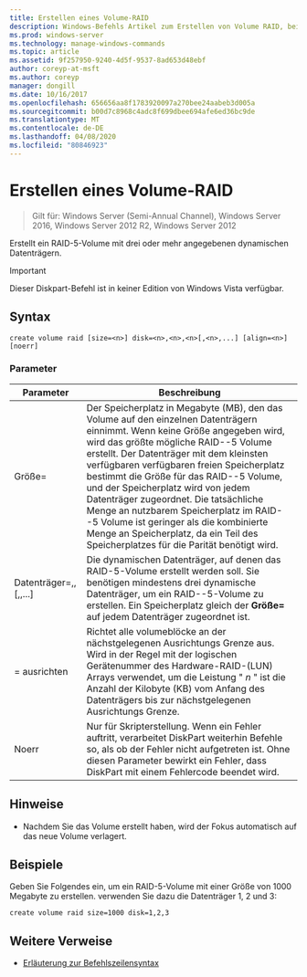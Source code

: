 ```yaml
---
title: Erstellen eines Volume-RAID
description: Windows-Befehls Artikel zum Erstellen von Volume RAID, bei dem ein RAID-5-Volume mit drei oder mehr angegebenen dynamischen Datenträgern erstellt wird.
ms.prod: windows-server
ms.technology: manage-windows-commands
ms.topic: article
ms.assetid: 9f257950-9240-4d5f-9537-8ad653d48ebf
author: coreyp-at-msft
ms.author: coreyp
manager: dongill
ms.date: 10/16/2017
ms.openlocfilehash: 656656aa8f1783920097a270bee24aabeb3d005a
ms.sourcegitcommit: b00d7c8968c4adc8f699dbee694afe6ed36bc9de
ms.translationtype: MT
ms.contentlocale: de-DE
ms.lasthandoff: 04/08/2020
ms.locfileid: "80846923"
---
```

# <a name="create-volume-raid"></a>Erstellen eines Volume-RAID

>Gilt für: Windows Server (Semi-Annual Channel), Windows Server 2016, Windows Server 2012 R2, Windows Server 2012

Erstellt ein RAID-5-Volume mit drei oder mehr angegebenen dynamischen Datenträgern.  

> [!IMPORTANT]  
> Dieser Diskpart-Befehl ist in keiner Edition von Windows Vista verfügbar.

## <a name="syntax"></a>Syntax  
  
```  
create volume raid [size=<n>] disk=<n>,<n>,<n>[,<n>,...] [align=<n>] [noerr]  
```  
  
### <a name="parameters"></a>Parameter  
  
|           Parameter           |                                                                                                                                                                                                                                              Beschreibung                                                                                                                                                                                                                                              |
|-------------------------------|-------------------------------------------------------------------------------------------------------------------------------------------------------------------------------------------------------------------------------------------------------------------------------------------------------------------------------------------------------------------------------------------------------------------------------------------------------------------------------------------------------|
|           Größe\=<n>           | Der Speicherplatz in Megabyte \(MB\), den das Volume auf den einzelnen Datenträgern einnimmt. Wenn keine Größe angegeben wird, wird das größte mögliche RAID-\-5 Volume erstellt. Der Datenträger mit dem kleinsten verfügbaren verfügbaren freien Speicherplatz bestimmt die Größe für das RAID-\-5 Volume, und der Speicherplatz wird von jedem Datenträger zugeordnet. Die tatsächliche Menge an nutzbarem Speicherplatz im RAID-\-5 Volume ist geringer als die kombinierte Menge an Speicherplatz, da ein Teil des Speicherplatzes für die Parität benötigt wird. |
| Datenträger\=<n>,<n>,<n>\[,<n>,...\] |                                                                                                                                               Die dynamischen Datenträger, auf denen das RAID\-5-Volume erstellt werden soll. Sie benötigen mindestens drei dynamische Datenträger, um ein RAID-\-5-Volume zu erstellen. Ein Speicherplatz gleich der **Größe\=<n>** auf jedem Datenträger zugeordnet ist.                                                                                                                                                |
|          \=<n> ausrichten           |                                                                                                                   Richtet alle volumeblöcke an der nächstgelegenen Ausrichtungs Grenze aus. Wird in der Regel mit der logischen Gerätenummer des Hardware-RAID-\(LUN\) Arrays verwendet, um die Leistung " *n* " ist die Anzahl der Kilobyte \(KB\) vom Anfang des Datenträgers bis zur nächstgelegenen Ausrichtungs Grenze.                                                                                                                   |
|             Noerr             |                                                                                                                                                 Nur für Skripterstellung. Wenn ein Fehler auftritt, verarbeitet DiskPart weiterhin Befehle so, als ob der Fehler nicht aufgetreten ist. Ohne diesen Parameter bewirkt ein Fehler, dass DiskPart mit einem Fehlercode beendet wird.                                                                                                                                                  |
  
## <a name="remarks"></a>Hinweise  
  
-   Nachdem Sie das Volume erstellt haben, wird der Fokus automatisch auf das neue Volume verlagert.  
  
## <a name="examples"></a><a name=BKMK_examples></a>Beispiele  
Geben Sie Folgendes ein, um ein RAID\-5-Volume mit einer Größe von 1000 Megabyte zu erstellen. verwenden Sie dazu die Datenträger 1, 2 und 3:  
  
```  
create volume raid size=1000 disk=1,2,3  
```  
  
## <a name="additional-references"></a>Weitere Verweise  
- [Erläuterung zur Befehlszeilensyntax](command-line-syntax-key.md)  
  

  

